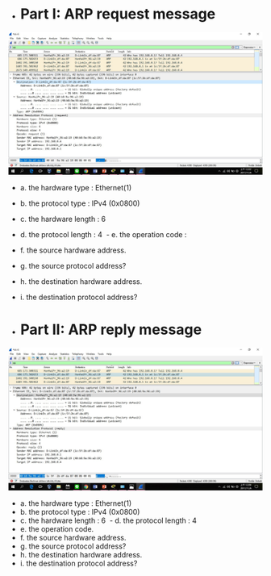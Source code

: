 
- # Part I: ARP request message

![](ARPrequest.jpg)
  
  - a. the hardware type : Ethernet(1)
  - b. the protocol type : IPv4 (0x0800)
  - c. the hardware length : 6 <sb>
  - d. the protocol length : 4 <sb>
  - e. the operation code : 
  - f. the source hardware address.
  - g. the source protocol address?
  - h. the destination hardware address.
  - i. the destination protocol address?
  
  
- # Part II: ARP reply message

![](ARPreply.jpg)

  - a. the hardware type : Ethernet(1)
  - b. the protocol type : IPv4 (0x0800)
  - c. the hardware length : 6 <sb>
  - d. the protocol length : 4 <sb>
  - e. the operation code.
  - f. the source hardware address.
  - g. the source protocol address?
  - h. the destination hardware address.
  - i. the destination protocol address?
  
  
  
 
  
